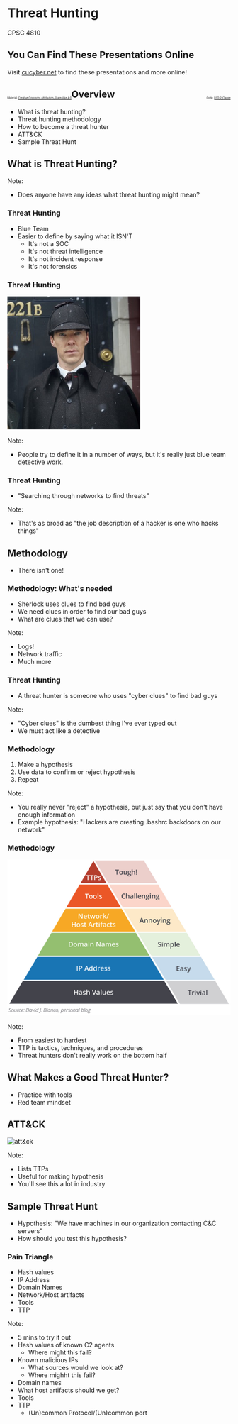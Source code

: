 # Threat Hunting

CPSC 4810



## You Can Find These Presentations Online

Visit [cucyber.net](https://cucyber.net/) to find these presentations and more online!

<span style="padding-top: 6em; font-size: 0.4em; float: left;">Material: <a href="https://tldrlegal.com/license/creative-commons-attribution-sharealike-4.0-international-(cc-by-sa-4.0)">Creative Commons Attribution-ShareAlike 4.0</a></span><span style="padding-top: 6em; font-size: 0.4em; float: right;">Code: <a href="https://tldrlegal.com/license/bsd-2-clause-license-(freebsd)">BSD 2-Clause</a></span>



## Overview

* What is threat hunting?
* Threat hunting methodology
* How to become a threat hunter
* ATT&CK
* Sample Threat Hunt



## What is Threat Hunting?

Note:
* Does anyone have any ideas what threat hunting might mean?



### Threat Hunting

* Blue Team
* Easier to define by saying what it ISN'T
  * It's not a SOC
  * It's not threat intelligence
  * It's not incident response
  * It's not forensics



### Threat Hunting

![sherlock](sherlock.jpg)

Note:
* People try to define it in a number of ways, but it's really just blue team detective work.



### Threat Hunting

* "Searching through networks to find threats"

Note:
* That's as broad as "the job description of a hacker is one who hacks things"



## Methodology

* There isn't one!



### Methodology: What's needed

* Sherlock uses clues to find bad guys
* We need clues in order to find our bad guys
* What are clues that we can use?

Note:
* Logs!
* Network traffic
* Much more



### Threat Hunting

* A threat hunter is someone who uses "cyber clues" to find bad guys

Note:
* "Cyber clues" is the dumbest thing I've ever typed out
* We must act like a detective



### Methodology

1. Make a hypothesis
2. Use data to confirm or reject hypothesis
3. Repeat

Note:
* You really never "reject" a hypothesis, but just say that you don't have enough information
* Example hypothesis: "Hackers are creating .bashrc backdoors on our network"



### Methodology

![pain](pain-triangle.jpg)

Note:
* From easiest to hardest
* TTP is tactics, techniques, and procedures
* Threat hunters don't really work on the bottom half



## What Makes a Good Threat Hunter?

* Practice with tools
* Red team mindset



## ATT&CK

![att&ck](https://attack.mitre.org/matrices/enterprise/)

Note:
* Lists TTPs
* Useful for making hypothesis
* You'll see this a lot in industry



## Sample Threat Hunt

* Hypothesis: "We have machines in our organization contacting C&C servers"
* How should you test this hypothesis?



### Pain Triangle

* Hash values
* IP Address
* Domain Names
* Network/Host artifacts
* Tools
* TTP

Note:
* 5 mins to try it out
* Hash values of known C2 agents
  * Where might this fail?
* Known malicious IPs
  * What sources would we look at?
  * Where mighht this fail?
* Domain names
* What host artifacts should we get?
* Tools
* TTP
  * (Un)common Protocol/(Un)common port
